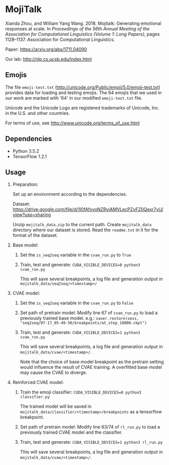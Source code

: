 # MojiTalk
Xianda Zhou, and William Yang Wang. 2018. Mojitalk: Generating emotional responses at scale. In *Proceedings of the 56th Annual Meeting of the Association for Computational Linguistics (Volume 1: Long Papers)*, pages 1128–1137. Association for Computational Linguistics.

Paper: https://arxiv.org/abs/1711.04090

Our lab: http://nlp.cs.ucsb.edu/index.html

## Emojis
The file ```emoji-test.txt``` (http://unicode.org/Public/emoji/5.0/emoji-test.txt) provides data for loading and testing emojis. The 64 emojis that we used in our work are marked with '64' in our modified ```emoji-test.txt``` file.

Unicode and the Unicode Logo are registered trademarks of Unicode, Inc. in the U.S. and other countries.

For terms of use, see http://www.unicode.org/terms_of_use.html

## Dependencies
* Python 3.5.2
* TensorFlow 1.2.1

## Usage
1. Preparation:
	
	Set up an environment according to the dependencies.

	Dataset: https://drive.google.com/file/d/1l0fAfxvoNZRviAMVLecPZvFZ0Qexr7yU/view?usp=sharing
	
	Unzip ```mojitalk_data.zip``` to the current path. Create ```mojitalk_data``` directory where our dataset is stored. Read the ```readme.txt``` in it for the format of the dataset.

2. Base model:
	1. Set the ```is_seq2seq``` variable in the ```cvae_run.py``` to ```True```
	2. Train, test and generate: ```CUDA_VISIBLE_DEVICES=0 python3 cvae_run.py```

		This will save several breakpoints, a log file and generation output in ```mojitalk_data/seq2seq/<timestamp>/```
	
3. CVAE model:
	1. Set the ```is_seq2seq``` variable in the ```cvae_run.py``` to ```False```
	2. Set path of pretrain model: Modify line 67 of ```cvae_run.py``` to load a previously trained base model. e.g.: ```saver.restore(sess, "seq2seq/07-17_05-49-50/breakpoints/at_step_18000.ckpt")``` 
	3. Train, test and generate: ```CUDA_VISIBLE_DEVICES=1 python3 cvae_run.py```
	
		This will save several breakpoints, a log file and generation output in ```mojitalk_data/cvae/<timestamp>/```.
	
		Note that the choice of base model breakpoint as the pretrain setting would influence the result of CVAE training. A overfitted base model may cause the CVAE to diverge.
	
4. Reinforced CVAE model:
	1. Train the emoji classifier: ```CUDA_VISIBLE_DEVICES=0 python3 classifier.py``` 
		
		The trained model will be saved in ```mojitalk_data/classifier/<timestamp>/breakpoints``` as a tensorflow breakpoint.
	
	2. Set path of pretrain model: Modify line 63/74 of ```rl_run.py``` to load a previously trained CVAE model and the classifier.
	3. Train, test and generate: ```CUDA_VISIBLE_DEVICES=1 python3 rl_run.py```
	
		This will save several breakpoints, a log file and generation output in ```mojitalk_data/cvae/<timestamp>/```.
